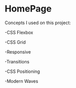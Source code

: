 # HomePage


Concepts I used on this project: 

-CSS Flexbox

-CSS Grid

-Responsive

-Transitions

-CSS Positioning

-Modern Waves
